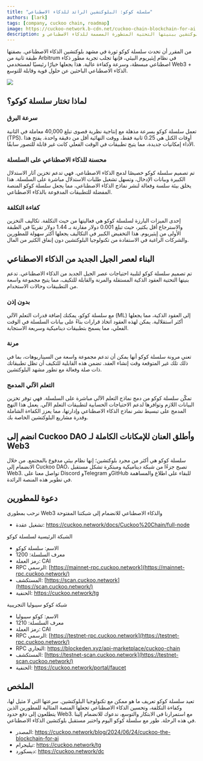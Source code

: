 ```yaml
---
title: "سلسلة كوكو: البلوكتشين الرائد للذكاء الاصطناعي"
authors: [lark]
tags: [company, cuckoo chain, roadmap]
image: https://cuckoo-network.b-cdn.net/cuckoo-chain-blockchain-for-ai.webp
description: تعيد سلسلة كوكو تعريف مشهد البلوكتشين ببنيتها التحتية المتطورة المصممة للذكاء الاصطناعي وWeb3. كطبقة ثانية من Arbitrum في نظام إيثيريوم البيئي، توفر سلسلة كوكو سرعات معاملات فائقة، وتكاليف ضئيلة، وقدرات ذكاء اصطناعي قوية، مما يجعلها الخيار الأمثل للمطورين والمبتكرين في مجال Web3.
---
```


من المقرر أن تحدث سلسلة كوكو ثورة في مشهد بلوكتشين الذكاء الاصطناعي. بصفتها طبقة ثانية من Arbitrum في نظام إيثيريوم البيئي، فإنها تجلب تجربة مطور ذكاء اصطناعي مبسطة، وسرعة وكفاءة عالية. هذا يجعلها خيارًا رئيسيًا لمستخدمي Web3 + الذكاء الاصطناعي الباحثين عن حلول قوية وقابلة للتوسع.

![](https://cuckoo-network.b-cdn.net/cuckoo-chain-blockchain-for-ai.webp)

## لماذا تختار سلسلة كوكو؟

### سرعة البرق

تعمل سلسلة كوكو بسرعة مذهلة مع إنتاجية نظرية قصوى تبلغ 40,000 معاملة في الثانية (TPS). أوقات الكتل هي 0.25 ثانية فقط، ووقت النهائية أقل من دقيقة واحدة. يفتح هذا الأداء إمكانيات جديدة، مما يتيح تطبيقات في الوقت الفعلي كانت غير قابلة للتصور سابقًا.

### محسنة للذكاء الاصطناعي على السلسلة

تم تصميم سلسلة كوكو خصيصًا لدمج الذكاء الاصطناعي. فهي تدعم تخزين آثار الاستدلال الكبيرة وبيانات الإدخال، وتسهل تشغيل طلبات الاستدلال مباشرة على السلسلة. هذا يخلق بيئة سلسة وفعالة لنشر نماذج الذكاء الاصطناعي، مما يجعل سلسلة كوكو المنصة المفضلة للتطبيقات المدفوعة بالذكاء الاصطناعي.

### كفاءة التكلفة

إحدى الميزات البارزة لسلسلة كوكو هي فعاليتها من حيث التكلفة. تكاليف التخزين والاسترجاع أقل بكثير، حيث تبلغ 0.001 دولار مقارنة بـ 1.44 دولار تقريبًا في الطبقة الأولى من إيثيريوم. هذا التخفيض الكبير في التكاليف يجعلها أكثر سهولة للمطورين والشركات الراغبة في الاستفادة من تكنولوجيا البلوكتشين دون إنفاق الكثير من المال.

## البناء لعصر الجيل الجديد من الذكاء الاصطناعي

تم تصميم سلسلة كوكو لتلبية احتياجات عصر الجيل الجديد من الذكاء الاصطناعي. تدعم بنيتها التحتية العقود الذكية المستقلة والمرنة والقابلة للتكيف، مما يتيح مجموعة واسعة من التطبيقات وحالات الاستخدام.

### بدون إذن

مع سلسلة كوكو، يمكنك إضافة قدرات التعلم الآلي (ML) إلى العقود الذكية، مما يجعلها أكثر استقلالية. يمكن لهذه العقود اتخاذ قرارات بناءً على بيانات السلسلة في الوقت الفعلي، مما يسمح بتطبيقات ديناميكية وسريعة الاستجابة.

### مرنة

تعني مرونة سلسلة كوكو أنها يمكن أن تدعم مجموعة واسعة من السيناريوهات، بما في ذلك تلك غير المتوقعة وقت إنشاء العقد. تضمن هذه القابلية للتكيف أن تظل تطبيقاتك ذات صلة وفعالة مع تطور مشهد البلوكتشين.

### التعلم الآلي المدمج

تمكّن سلسلة كوكو من دمج نماذج التعلم الآلي مباشرة على السلسلة. فهي توفر تخزين البيانات اللازم وتوافرها لدعم الاحتياجات الحسابية لتطبيقات التعلم الآلي. يعمل هذا النهج المدمج على تبسيط نشر نماذج الذكاء الاصطناعي وإدارتها، مما يعزز الكفاءة الشاملة وقدرة مشاريع البلوكتشين الخاصة بك.

## انضم إلى Cuckoo DAO وأطلق العنان للإمكانات الكاملة لـ Web3

سلسلة كوكو هي أكثر من مجرد بلوكتشين؛ إنها نظام بيئي مدفوع بالمجتمع. من خلال الانضمام إلى Cuckoo DAO، تصبح جزءًا من شبكة ديناميكية ومبتكرة تشكل مستقبل Web3. تواصل معنا على Discord وTelegram وGitHub للبقاء على اطلاع والمساهمة في تطوير هذه المنصة الرائدة.

## دعوة للمطورين

نرحب بمطوري Web3 والذكاء الاصطناعي للانضمام إلى شبكتنا المفتوحة

* تشغيل عقدة: https://cuckoo.network/docs/Cuckoo%20Chain/full-node

الشبكة الرئيسية لسلسلة كوكو

- الاسم: سلسلة كوكو
- معرف السلسلة: 1200
- رمز العملة: CAI
- RPC الرسمي: [https://mainnet-rpc.cuckoo.network](https://mainnet-rpc.cuckoo.network/)
- المستكشف: [https://scan.cuckoo.network](https://scan.cuckoo.network/)
- الحنفية: https://cuckoo.network/tg

شبكة كوكو سيبوليا التجريبية

- الاسم: كوكو سيبوليا
- معرف السلسلة: 1210
- رمز العملة: CAI
- RPC الرسمي: [https://testnet-rpc.cuckoo.network](https://testnet-rpc.cuckoo.network/)
- RPC التجاري: https://blockeden.xyz/api-marketplace/cuckoo-chain
- المستكشف: [https://testnet-scan.cuckoo.network](https://testnet-scan.cuckoo.network/)
- الحنفية: https://cuckoo.network/portal/faucet

## الملخص

تعيد سلسلة كوكو تعريف ما هو ممكن مع تكنولوجيا البلوكتشين. سرعتها التي لا مثيل لها، وكفاءة التكلفة، وتحسين الذكاء الاصطناعي تجعلها المنصة المثالية للمطورين الذين يتطلعون إلى دفع حدود Web3. مع استمرارنا في الابتكار والتوسع، ندعوك للانضمام إلينا في هذه الرحلة. طور مع سلسلة كوكو اليوم واختبر مستقبل بلوكتشين الذكاء الاصطناعي.

- المصدر: https://cuckoo.network/blog/2024/06/24/cuckoo-the-blockchain-for-ai
- تيليجرام: https://cuckoo.network/tg
- ديسكورد: https://cuckoo.network/dc
